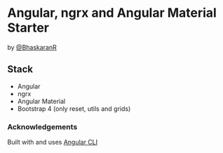 # Angular, ngrx and Angular Material Starter 
by [@BhaskaranR](https://twitter.com/bhaskaran_r)

 
## Stack

* Angular
* ngrx 
* Angular Material
* Bootstrap 4 (only reset, utils and grids)


### Acknowledgements

Built with and uses [Angular CLI](https://github.com/angular/angular-cli)
